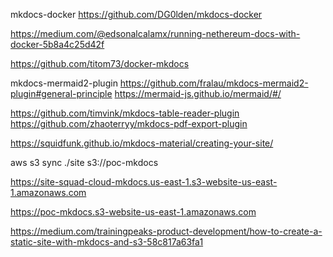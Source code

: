 

mkdocs-docker
https://github.com/DG0lden/mkdocs-docker

https://medium.com/@edsonalcalamx/running-nethereum-docs-with-docker-5b8a4c25d42f


https://github.com/titom73/docker-mkdocs

mkdocs-mermaid2-plugin
https://github.com/fralau/mkdocs-mermaid2-plugin#general-principle
https://mermaid-js.github.io/mermaid/#/


https://github.com/timvink/mkdocs-table-reader-plugin
https://github.com/zhaoterryy/mkdocs-pdf-export-plugin


https://squidfunk.github.io/mkdocs-material/creating-your-site/

aws s3 sync ./site s3://poc-mkdocs

https://site-squad-cloud-mkdocs.us-east-1.s3-website-us-east-1.amazonaws.com

https://poc-mkdocs.s3-website-us-east-1.amazonaws.com


https://medium.com/trainingpeaks-product-development/how-to-create-a-static-site-with-mkdocs-and-s3-58c817a63fa1


